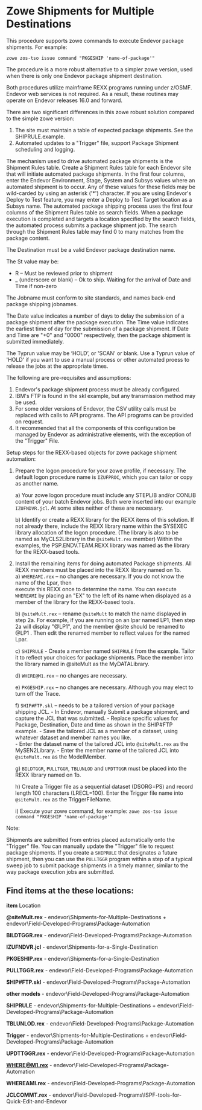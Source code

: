 # Zowe Shipments for Multiple Destinations
This procedure supports zowe commands to execute Endevor package shipments. For example:

`zowe zos-tso issue command "PKGESHIP 'name-of-package'"`
    
The procedure is a more robust alternative to a simpler zowe version, used when there is only one Endevor package shipment destination. 

Both procedures utilize mainframe REXX programs running under z/OSMF.
Endevor web services is not required. As a result, these routines may operate on Endevor releases 16.0 and forward.

There are two significant differences in this zowe robust solution compared to the simple zowe version:
1) The site must maintain a table of expected package shipments. See the SHIPRULE.example. 
2) Automated updates to a "Trigger" file, support Package Shipment scheduling and logging. 

The mechanism used to drive automated package shipments is the Shipment Rules table. Create a Shipment Rules table for each Endevor site that will initiate automated package shipments. In the first four columns, enter the Endevor Environment, Stage, System and Subsys values where an automated shipment is to occur. Any of these values for these fields may be wild-carded by using an asterisk ('\*') character. If you are using Endevor's Deploy to Test feature, you may enter a Deploy to Test Target location as a Subsys name. The automated package shipping process uses the first four columns of the Shipment Rules table as search fields. When a package execution is completed and targets a location specified by the search fields, the automated process submits a package shipment job. The search through the Shipment Rules table may find 0 to many matches from the package content. 

The Destination must be a valid Endevor package destination name.

The St value may be:
- R – Must be reviewed prior to shipment
- _ (underscore  or blank) – Ok to ship. Waiting for the arrival of Date and Time if non-zero

The Jobname must conform to site standards, and names back-end package shipping jobnames.

The Date value indicates a number of days to delay the submission of a package shipment after the package execution. The Time value indicates the earliest time of day for the submission of a package shipment.
If Date and Time are "+0" and "0000" respectively, then the package shipment is submitted immediately.

The Typrun value may be ‘HOLD’, or 'SCAN' or blank. Use a Typrun value of 'HOLD' if you want to use a manual process or other automated proess to release the jobs at the appropriate times.

The following are pre-requisites and assumptions:
1) Endevor's package shipment process must be already configured. 
2) IBM's FTP is found in the skl example, but any transmission method may be used.
3) For some older versions of Endevor, the CSV utility calls must be replaced with calls to API programs. The API programs can be provided on request. 
4) It recommended that all the components of this configuration be managed by Endevor as administrative elements, with the exception of the "Trigger" File.


Setup steps for the REXX-based objects for zowe package shipment automation:
1)	Prepare the logon procedure for your zowe profile, if necessary.
    The default logon procedure name is `IZUFPROC`, which you can tailor or copy as another name. 

    a)	Your zowe logon procedure must include any STEPLIB and/or CONLIB content of your batch Endevor jobs.
        Both were inserted into our example `IZUFNDVR.jcl`. At some sites neither of these are necessary. 
    
    b)	Identify or create a REXX library for the REXX items of this solution. 
        If not already there, include the REXX library name within the SYSEXEC library allocation of the logon procedure. (The library is also to be named as MyCLS2Library in the `@siteMult.rex` member)
        Within the examples, the PSP.ENDV.TEAM.REXX library was named as the library for the REXX-based tools.

2)	Install the remaining items for doing automated Package shipments. 
    All REXX members must be placed into the REXX library named on 1b.  
    a)	`WHEREAMI.rex` – no changes are necessary. If you do not know the name of the Lpar, then  
        execute this REXX once to determine the name. 
        You can execute `WHEREAMI` by placing an "EX" to the left of its name when displayed as a member of the library for the REXX-based tools.
    
    b)	`@siteMult.rex` – rename `@siteMult` to match the name displayed in step 2a. 
        For example, if you are running on an lpar named LP1, then step 2a will display "@LP1", and the member @site should be renamed to @LP1 .
        Then edit the renamed member to reflect values for the named Lpar. 
    
    c)  `SHIPRULE` - Create a member named `SHIPRULE` from the example. 
        Tailor it to reflect your choices for
        package shipments. Place the member into the library named in @siteMult as the MyDATALibrary.  
    
    d)	`WHERE@M1.rex` – no changes are necessary. 
    
    e)	`PKGESHIP.rex` – no changes are necessary. Although you may elect to turn off the Trace.
    
    f)	`SHIP#FTP.skl` – needs to be a tailored version of your package shipping JCL.
        -   In Endevor, manually Submit a package shipment, and capture the JCL that was submitted. 
        -   Replace specific values for Package, Destination, Date and time as shown in the SHIP#FTP example. 
        -   Save the tailored JCL as a member of a dataset, using whatever dataset and member names you like.   
        -   Enter the dataset name of the tailored JCL into `@siteMult.rex` as the MySEN2Library. 
        -   Enter the member name of the tailored JCL into `@siteMult.rex` as the ModelMember.
    
    g)  `BILDTGGR`, `PULLTGGR`, `TBLUNLOD` and `UPDTTGGR` must be placed into the REXX library named on 1b.
    
    h)  Create a Trigger file as a sequential dataset (DSORG=PS) and record length 100 characters (LRECL=100).
        Enter the Trigger file name into `@siteMult.rex` as the TriggerFileName. 
    
    i)  Execute your zowe command, for example:
        `zowe zos-tso issue command "PKGESHIP 'name-of-package'"`

Note:

Shipments are submitted from entries placed automatically onto the "Trigger" file. You can manually update the "Trigger" file to request package shipments. If you create a `SHIPRULE` that designates a future shipment, then you can use the `PULLTGGR` program within a step of a typical sweep job to submit package shipments in a timely manner, similar to the way package execution jobs are submitted. 

## Find items at the these locations:

**item**               Location

**@siteMult.rex** - endevor\Shipments-for-Multiple-Destinations + endevor\Field-Developed-Programs\Package-Automation

**BILDTGGR.rex**  - endevor\Field-Developed-Programs\Package-Automation

**IZUFNDVR.jcl**  - endevor\Shipments-for-a-Single-Destination

**PKGESHIP.rex**  - endevor\Shipments-for-a-Single-Destination 

**PULLTGGR.rex**  - endevor\Field-Developed-Programs\Package-Automation 

**SHIP#FTP.skl**  - endevor\Field-Developed-Programs\Package-Automation

**other models**  - endevor\Field-Developed-Programs\Package-Automation

**SHIPRULE**      - endevor\Shipments-for-Multiple-Destinations  + endevor\Field-Developed-Programs\Package-Automation

**TBLUNLOD.rex**  - endevor\Field-Developed-Programs\Package-Automation

**Trigger**       - endevor\Shipments-for-Multiple-Destinations + endevor\Field-Developed-Programs\Package-Automation

**UPDTTGGR.rex**  - endevor\Field-Developed-Programs\Package-Automation

**WHERE@M1.rex**  - endevor\Field-Developed-Programs\Package-Automation

**WHEREAMI.rex**  - endevor\Field-Developed-Programs\Package-Automation

**JCLCOMMT.rex**  - endevor\Field-Developed-Programs\ISPF-tools-for-Quick-Edit-and-Endevor







